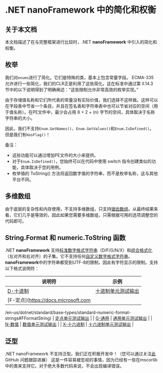 # .NET **nanoFramework** 中的简化和权衡

## 关于本文档

本文档描述了在与完整框架进行比较时，.NET **nanoFramework** 中引入的简化和权衡。

## 枚举

我们对`enums`进行了简化。它们是特殊的类，基本上包含常量字段。
ECMA-335 允许进行一些简化，我们的CLR正是利用了这些简化。这在标准中通过第 II.14.3 节中的以下说明得到了明确阐述：“这些限制允许非常高效的枚举实现。”

由于存储值名称和它们所代表的常量没有实际价值，我们选择不这样做。这样可以在字段表中节省一个条目，并且在签名表和字符串表中也可以节省对应的空间（用于值名称）。在PE文件中，最少会占用 8 + 2 + (n) 字节的空间，具体取决于名称字符串的大小。

因此，我们不支持`Enum.GetNames()`、`Enum.GetValues()`和`Enum.IsDefined()`。
但是我们有`HasFlag()`！

备注：

- 这些功能可以通过增加PE文件的大小来提供。
- 对于`Enum.IsDefined()`，您始终可以在代码中使用 switch 指令创建类似的功能，具体取决于您的用例。
- 枚举值的 ToString() 方法将返回数字值的字符串，而不是枚举名称，这与其他平台不同。

## 多维数组

由于底层的复杂性和内存使用，不支持多维数组，只支持[锯齿数组](https://docs.microsoft.com/en-us/dotnet/csharp/programming-guide/arrays/jagged-arrays)。从最终结果来看，它们几乎是等效的，因此如果您需要多维数组，只需根据可用的选项调整您的代码即可。

## String.Format 和 numeric.ToString 函数

.NET **nanoFramework** 支持[标准数字格式字符串](https://docs.microsoft.com/en-us/dotnet/standard/base-types/standard-numeric-format-strings)（D/F/G/N/X）和[组合格式化](https://docs.microsoft.com/en-us/dotnet/standard/base-types/composite-formatting)（左对齐和右对齐）的子集。它不支持任何[自定义数字格式字符串](https://docs.microsoft.com/en-us/dotnet/standard/base-types/custom-numeric-format-strings)。**nanoFramework**中的字符串都受到UTF-8的限制，因此有字符显示的限制。支持以下格式说明符：

| 说明符 | 示例 |
| ------- | ------- |
| [D-十进制](https://docs.microsoft.com/en-us/dotnet/standard/base-types/standard-numeric-format-strings#DFormatString) | [十进制单元测试输出](string-format-examples.md#d-decimal) |
| [F-定点](https://docs.microsoft.com

/en-us/dotnet/standard/base-types/standard-numeric-format-strings#FFormatString) | [定点单元测试输出](string-format-examples.md#f-fixed-point) |
| [G-通用](https://docs.microsoft.com/en-us/dotnet/standard/base-types/standard-numeric-format-strings#GFormatString) | [通用单元测试输出](string-format-examples.md#g-general) |
| [N-数值](https://docs.microsoft.com/en-us/dotnet/standard/base-types/standard-numeric-format-strings#NFormatString) | [数值单元测试输出](string-format-examples.md#n-number) |
| [X-十六进制](https://docs.microsoft.com/en-us/dotnet/standard/base-types/standard-numeric-format-strings#XFormatString) | [十六进制单元测试输出](string-format-examples.md#x-hexadecimal) |

## 泛型

.NET nanoFramework 不支持泛型。我们正在积极开发中！（您可以通过关注[此](https://github.com/nanoframework/Home/issues/782) GitHub 问题跟踪进展）
这是一件容易被忽视的事情，因为已经有一些在mscorlib中的类来支持它。对于绝大多数代码来说，不会出现编译错误。